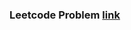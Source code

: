 ### Leetcode Problem [link](https://leetcode.com/problems/next-greater-numerically-balanced-number/description/)